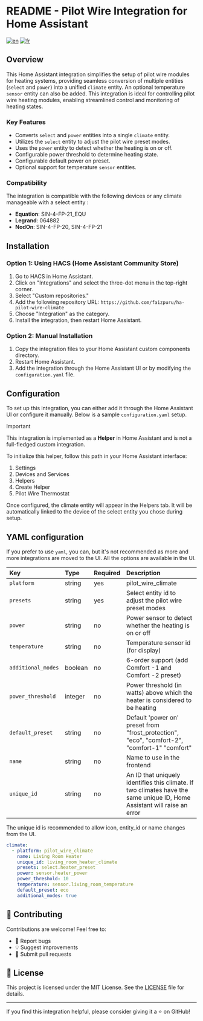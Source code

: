 # README - Pilot Wire Integration for Home Assistant

[![en](https://img.shields.io/badge/lang-en-red.svg)](https://github.com/faizpuru/ha-pilot-wire-climate/blob/master/README.md)
[![fr](https://img.shields.io/badge/lang-fr-blue.svg)](https://github.com/faizpuru/ha-pilot-wire-climate/blob/master/README-fr.md)

## Overview
This Home Assistant integration simplifies the setup of pilot wire modules for heating systems, providing seamless conversion of multiple entities (`select` and `power`) into a unified `climate` entity. An optional temperature `sensor` entity can also be added. This integration is ideal for controlling pilot wire heating modules, enabling streamlined control and monitoring of heating states.

### Key Features
- Converts `select` and `power` entities into a single `climate` entity.
- Utilizes the `select` entity to adjust the pilot wire preset modes.
- Uses the `power` entity to detect whether the heating is on or off.
- Configurable power threshold to determine heating state.
- Configurable default power on preset.
- Optional support for temperature `sensor` entities.

### Compatibility
The integration is compatible with the following devices or any climate manageable with a select entity :
- **Equation**: SIN-4-FP-21_EQU
- **Legrand**: 064882
- **NodOn**: SIN-4-FP-20, SIN-4-FP-21

## Installation

### Option 1: Using HACS (Home Assistant Community Store)
1. Go to HACS in Home Assistant.
2. Click on "Integrations" and select the three-dot menu in the top-right corner.
3. Select "Custom repositories."
4. Add the following repository URL: `https://github.com/faizpuru/ha-pilot-wire-climate`
5. Choose "Integration" as the category.
6. Install the integration, then restart Home Assistant.

### Option 2: Manual Installation
1. Copy the integration files to your Home Assistant custom components directory.
2. Restart Home Assistant.
3. Add the integration through the Home Assistant UI or by modifying the `configuration.yaml` file.

## Configuration
To set up this integration, you can either add it through the Home Assistant UI or configure it manually. Below is a sample `configuration.yaml` setup.

> [!IMPORTANT]  
> This integration is implemented as a **Helper** in Home Assistant and is not a full-fledged custom integration. 
> 
> To initialize this helper, follow this path in your Home Assistant interface:
> 1. Settings
> 2. Devices and Services
> 3. Helpers
> 4. Create Helper
> 5. Pilot Wire Thermostat
>
> Once configured, the climate entity will appear in the Helpers tab. It will be automatically linked to the device of the select entity you chose during setup.


## YAML configuration

If you prefer to use `yaml`, you can, but it's not recommended as more and more integrations are moved to the UI. All the options are available in the UI.

| Key                | Type    | Required | Description                                                                                                               |
| :----------------- | :------ | :------- | :------------------------------------------------------------------------------------------------------------------------ |
| `platform`         | string  | yes      | pilot_wire_climate                                                                                                        |
| `presets`          | string  | yes      | Select entity id to adjust the pilot wire preset modes                                                                    |
| `power`            | string  | no       | Power sensor to detect whether the heating is on or off                                                                   |
| `temperature`      | string  | no       | Temperature sensor id (for display)                                                                                       |
| `additional_modes` | boolean | no       | 6-order support (add Comfort -1 and Comfort -2 preset)                                                                    |
| `power_threshold`  | integer | no       | Power threshold (in watts) above which the heater is considered to be heating                                             |
| `default_preset`   | string  | no       | Default 'power on' preset  from "frost_protection", "eco", "comfort-2", "comfort-1" "comfort"                                                                        |
| `name`             | string  | no       | Name to use in the frontend                                                                                               |
| `unique_id`        | string  | no       | An ID that uniquely identifies this climate. If two climates have the same unique ID, Home Assistant will raise an error  |


The unique id is recommended to allow icon, entity_id or name changes from the UI.

```yaml
climate:
  - platform: pilot_wire_climate
    name: Living Room Heater
    unique_id: living_room_heater_climate
    presets: select.heater_preset
    power: sensor.heater_power
    power_threshold: 10
    temperature: sensor.living_room_temperature
    default_preset: eco
    additional_modes: true
  ```

## 🤝 Contributing

Contributions are welcome! Feel free to:
- 🐛 Report bugs
- 💡 Suggest improvements
- 🔀 Submit pull requests

## 📄 License

This project is licensed under the MIT License. See the [LICENSE](LICENSE) file for details.

---
If you find this integration helpful, please consider giving it a ⭐️ on GitHub!
